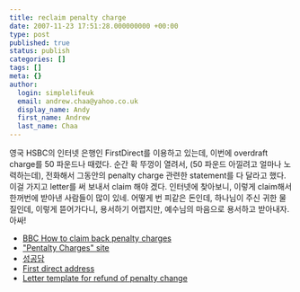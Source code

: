 ```yaml
---
title: reclaim penalty charge
date: 2007-11-23 17:51:28.000000000 +00:00
type: post
published: true
status: publish
categories: []
tags: []
meta: {}
author:
  login: simplelifeuk
  email: andrew.chaa@yahoo.co.uk
  display_name: Andy
  first_name: Andrew
  last_name: Chaa
---
```

<p>영국 HSBC의 인터넷 은행인 FirstDirect를 이용하고 있는데, 이번에 overdraft charge를 50 파운드나 때렸다. 순간 확 뚜껑이 열려서, (50 파운드 아낄려고 얼마나 노력하는데), 전화해서 그동안의 penalty charge 관련한 statement를 다 달라고 했다. 이걸 가지고 letter를 써 보내서 claim 해야 겠다.  인터넷에 찾아보니, 이렇게 claim해서 한꺼번에 받아낸 사람들이 많이 있네. 어떻게 번 피같은 돈인데, 하나님이 주신 귀한 물질인데, 이렇게 뜯어가다니, 용서하기 어렵지만, 예수님의 마음으로 용서하고 받아내자. 아싸!</p>
<ul>
<li><a href="http://news.bbc.co.uk/2/hi/business/6170209.stm">BBC How to claim back penalty charges</a></li>
<li><a href="http://www.penaltycharges.co.uk">"Pentalty Charges" site</a></li>
<li><a href="http://www.penaltycharges.co.uk/success_stories.php?bank=First%20Direct">성공담</a></li>
<li><a href="http://www.firstdirect.com/contact_us.shtml">First direct address</a></li>
<li><a href="http://news.bbc.co.uk/1/shared/bsp/hi/pdfs/12_12_06_bank_14day.pdf">Letter template for refund of penalty change</a></li>
</ul>
